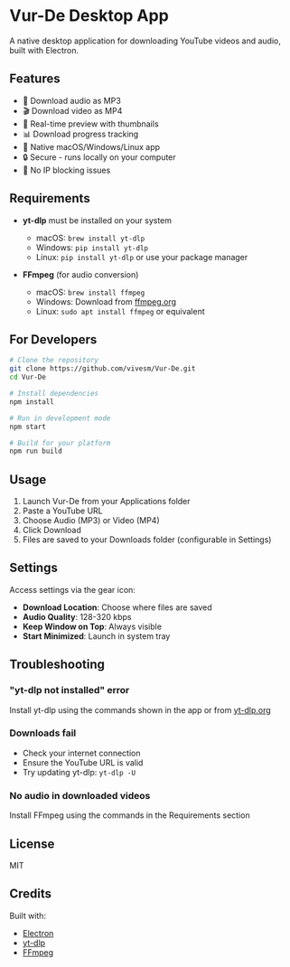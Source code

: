 # Vur-De Desktop App

A native desktop application for downloading YouTube videos and audio, built with Electron.

## Features

- 🎵 Download audio as MP3
- 🎬 Download video as MP4
- 👀 Real-time preview with thumbnails
- 📊 Download progress tracking
- 🎯 Native macOS/Windows/Linux app
- 🔒 Secure - runs locally on your computer
- 🚀 No IP blocking issues

## Requirements

- **yt-dlp** must be installed on your system
  - macOS: `brew install yt-dlp`
  - Windows: `pip install yt-dlp`
  - Linux: `pip install yt-dlp` or use your package manager

- **FFmpeg** (for audio conversion)
  - macOS: `brew install ffmpeg`
  - Windows: Download from [ffmpeg.org](https://ffmpeg.org)
  - Linux: `sudo apt install ffmpeg` or equivalent

## For Developers

```bash
# Clone the repository
git clone https://github.com/vivesm/Vur-De.git
cd Vur-De

# Install dependencies
npm install

# Run in development mode
npm start

# Build for your platform
npm run build
```

## Usage

1. Launch Vur-De from your Applications folder
2. Paste a YouTube URL
3. Choose Audio (MP3) or Video (MP4)
4. Click Download
5. Files are saved to your Downloads folder (configurable in Settings)

## Settings

Access settings via the gear icon:
- **Download Location**: Choose where files are saved
- **Audio Quality**: 128-320 kbps
- **Keep Window on Top**: Always visible
- **Start Minimized**: Launch in system tray

## Troubleshooting

### "yt-dlp not installed" error
Install yt-dlp using the commands shown in the app or from [yt-dlp.org](https://github.com/yt-dlp/yt-dlp)

### Downloads fail
- Check your internet connection
- Ensure the YouTube URL is valid
- Try updating yt-dlp: `yt-dlp -U`

### No audio in downloaded videos
Install FFmpeg using the commands in the Requirements section

## License

MIT

## Credits

Built with:
- [Electron](https://electronjs.org)
- [yt-dlp](https://github.com/yt-dlp/yt-dlp)
- [FFmpeg](https://ffmpeg.org)

